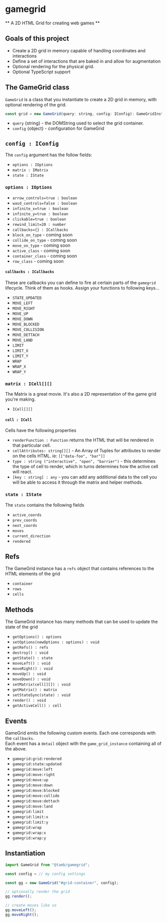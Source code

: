 # gamegrid

** A 2D HTML Grid for creating web games **

## Goals of this project

- Create a 2D grid in memory capable of handling coordinates and interactions
- Define a set of interactions that are baked in and allow for augmentation
- Optional rendering for the physical grid.
- Optional TypeScript support

## The GameGrid class

`GameGrid` is a class that you instantiate to create a 2D grid in memory, with optional rendering of the grid.

```js
const grid = new GameGrid(query: string, config: IConfig): GameGridInstance;
```

- `query` {string} - the DOMString used to select the grid container.
- `config` {object} - configuration for GameGrid

## `config : IConfig`

The `config` argument has the follow fields:

- `options : IOptions`
- `matrix : IMatrix`
- `state : IState`

### `options : IOptions`

- `arrow_controls=true : boolean`
- `wasd_controls=false : boolean`
- `infinite_x=true : boolean`
- `infinite_y=true : boolean`
- `clickable=true : boolean`
- `rewind_limit=20 : number`
- `callbacks={} : ICallbacks`
- `block_on_type` - coming soon
- `collide_on_type` - coming soon
- `move_on_type` - coming soon
- `active_class` - coming soon
- `container_class` - coming soon
- `row_class` - coming soon

#### `callbacks : ICallbacks`

These are callbacks you can define to fire at certain parts of the `gamegrid` lifecycle. Think of them as hooks.
Assign your functions to following keys...

- `STATE_UPDATED`
- `MOVE_LEFT`
- `MOVE_RIGHT`
- `MOVE_UP`
- `MOVE_DOWN`
- `MOVE_BLOCKED`
- `MOVE_COLLISION`
- `MOVE_DETTACH`
- `MOVE_LAND`
- `LIMIT`
- `LIMIT_X`
- `LIMIT_Y`
- `WRAP`
- `WRAP_X`
- `WRAP_Y`

### `matrix : ICell[][]`

The Matrix is a great movie. It's also a 2D representation of the game grid you're making.

- `ICell[][]`

#### `cell : ICell`

Cells have the following properties

- `renderFunction : Function` returns the HTML that will be rendered in that particular cell.
- `cellAttributes: string[][]` - An Array of Tuples for attributes to render on the cells HTML. ie: `[["data-foo", "bar"]]`
- `type : string ("interactive", "open", "barrier")` - this determines the type of cell to render, which in turns determines how the active cell will react.
- `[key : string] : any` - you can add any additional data to the cell you will be able to access it through the matrix and helper methods.

### `state : IState`

The `state` contains the following fields

- `active_coords`
- `prev_coords`
- `next_coords`
- `moves`
- `current_direction`
- `rendered`

## Refs

The GameGrid instance has a `refs` object that contains references to the HTML elements of the grid

- `container`
- `rows`
- `cells`

## Methods

The GameGrid instance has many methods that can be used to update the state of the grid

- `getOptions() : options`
- `setOptions(newOptions : options) : void`
- `getRefs() : refs`
- `destroy() : void`
- `getState() : state`
- `moveLeft() : void`
- `moveRight() : void`
- `moveUp() : void`
- `moveDown() : void`
- `setMatrix(cell[][]) : void`
- `getMatrix() : matrix`
- `setStateSync(state) : void`
- `render() : void`
- `getActiveCell() : cell`

## Events

GameGrid emits the following custom events. Each one corresponds with the `callbacks`.  
Each event has a `detail` object with the `game_grid_instance` containing all of the above.

- `gamegrid:grid:rendered`
- `gamegrid:state:updated`
- `gamegrid:move:left`
- `gamegrid:move:right`
- `gamegrid:move:up`
- `gamegrid:move:down`
- `gamegrid:move:blocked`
- `gamegrid:move:collide`
- `gamegrid:move:dettach`
- `gamegrid:move:land`
- `gamegrid:limit`
- `gamegrid:limit:x`
- `gamegrid:limit:y`
- `gamegrid:wrap`
- `gamegrid:wrap:x`
- `gamegrid:wrap:y`

## Instantiation

```js
import GameGrid from "@tamb/gamegrid";

const config = // my config settings

const gg = new GameGrid("#grid-container", config);

// optionally render the grid
gg.render();

// create moves like so
gg.moveLeft();
gg.moveRight();
```
